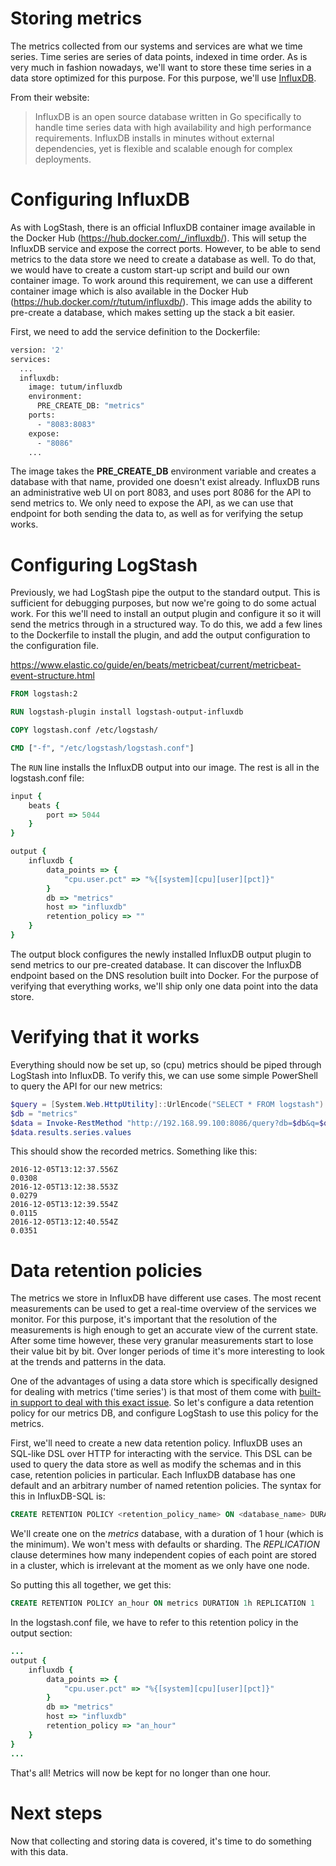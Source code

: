 # Storing metrics
The metrics collected from our systems and services are what we time series. Time series are series of data points, indexed in time order. 
As is very much in fashion nowadays, we'll want to store these time series in a data store optimized for this purpose. For this purpose, we'll
use [InfluxDB](https://www.influxdata.com/time-series-platform/influxdb/).

From their website:
> InfluxDB is an open source database written in Go specifically to handle time series data with high availability and high performance requirements. InfluxDB installs in minutes without external dependencies, yet is flexible and scalable enough for complex deployments.

# Configuring InfluxDB
As with LogStash, there is an official InfluxDB container image available in the Docker Hub (https://hub.docker.com/_/influxdb/). This will setup the InfluxDB service and expose the correct ports. However, to be able to send metrics to the data store we need to create a database as well. To do that, we would have to create a custom start-up script and build our own container image. To work around this requirement, we can use a different container image which is also available in the Docker Hub (https://hub.docker.com/r/tutum/influxdb/). This image adds the ability to pre-create a database, which makes setting up the stack a bit easier.

First, we need to add the service definition to the Dockerfile:

```Dockerfile
version: '2'
services:
  ...
  influxdb:
    image: tutum/influxdb
    environment:
      PRE_CREATE_DB: "metrics"
    ports:
      - "8083:8083"
    expose:
      - "8086"
    ...
```

The image takes the __PRE_CREATE_DB__ environment variable and creates a database with that name, provided one doesn't exist already. InfluxDB runs an administrative web UI on port 8083, and uses port 8086 for the API to send metrics to. We only need to expose the API, as we can use that endpoint for both sending the data to, as well as for verifying the setup works.

# Configuring LogStash
Previously, we had LogStash pipe the output to the standard output. This is sufficient for debugging purposes, but now we're going to do some actual work. For this we'll need to install an output plugin and configure it so it will send the metrics through in a structured way. To do this, we add a few lines to the Dockerfile to install the plugin, and add the output configuration to the configuration file.

https://www.elastic.co/guide/en/beats/metricbeat/current/metricbeat-event-structure.html

```Dockerfile
FROM logstash:2

RUN logstash-plugin install logstash-output-influxdb

COPY logstash.conf /etc/logstash/

CMD ["-f", "/etc/logstash/logstash.conf"]

```
The `RUN` line installs the InfluxDB output into our image. The rest is all in the logstash.conf file:

```ruby
input {
    beats {
        port => 5044
    }
}

output {
    influxdb {
        data_points => {
            "cpu.user.pct" => "%{[system][cpu][user][pct]}"
        }
        db => "metrics"
        host => "influxdb"
        retention_policy => ""
    }
}
```

The output block configures the newly installed InfluxDB output plugin to send metrics to our pre-created database. It can discover the InfluxDB endpoint based on the DNS resolution built into Docker. For the purpose of verifying that everything works, we'll ship only one data point into the data store.

# Verifying that it works

Everything should now be set up, so (cpu) metrics should be piped through LogStash into InfluxDB. To verify this, we can use some simple PowerShell to query the API for our new metrics:

```powershell
$query = [System.Web.HttpUtility]::UrlEncode("SELECT * FROM logstash")
$db = "metrics"
$data = Invoke-RestMethod "http://192.168.99.100:8086/query?db=$db&q=$query"
$data.results.series.values
```

This should show the recorded metrics. Something like this:

```
2016-12-05T13:12:37.556Z
0.0308
2016-12-05T13:12:38.553Z
0.0279
2016-12-05T13:12:39.554Z
0.0115
2016-12-05T13:12:40.554Z
0.0351
```

# Data retention policies
The metrics we store in InfluxDB have different use cases. The most recent measurements can be used to get a real-time overview of the services we monitor. For this purpose, it's important that the resolution of the measurements is high enough to get an accurate view of the current state. After some time however, these very granular measurements start to lose their value bit by bit. Over longer periods of time it's more interesting to look at the trends and patterns in the data.

One of the advantages of using a data store which is specifically designed for dealing with metrics ('time series') is that most of them come with [built-in support to deal with this exact issue](https://docs.influxdata.com/influxdb/v1.1/guides/downsampling_and_retention/). So let's configure a data retention policy for our metrics DB, and configure LogStash to use this policy for the metrics.

First, we'll need to create a new data retention policy. InfluxDB uses an SQL-like DSL over HTTP for interacting with the service. This DSL can be used to query the data store as well as modify the schemas and in this case, retention policies in particular.
Each InfluxDB database has one default and an arbitrary number of named retention policies. The syntax for this in InfluxDB-SQL is:
```SQL
CREATE RETENTION POLICY <retention_policy_name> ON <database_name> DURATION <duration> REPLICATION <n> [SHARD DURATION <duration>] [DEFAULT]
```

We'll create one on the _metrics_ database, with a duration of 1 hour (which is the minimum). We won't mess with defaults or sharding. The _REPLICATION_ clause determines how many independent copies of each point are stored in a cluster, which is irrelevant at the moment as we only have one node.

So putting this all together, we get this:
```SQL
CREATE RETENTION POLICY an_hour ON metrics DURATION 1h REPLICATION 1
```

In the logstash.conf file, we have to refer to this retention policy in the output section:

```ruby
...
output {
    influxdb {
        data_points => {
            "cpu.user.pct" => "%{[system][cpu][user][pct]}"
        }
        db => "metrics"
        host => "influxdb"
        retention_policy => "an_hour"
    }
}
...
```

That's all! Metrics will now be kept for no longer than one hour. 

# Next steps
Now that collecting and storing data is covered, it's time to do something with this data.
